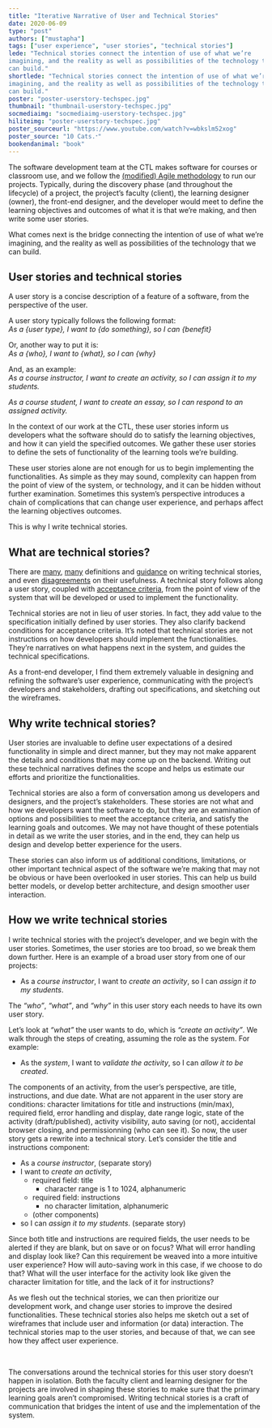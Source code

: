 ```yaml
---
title: "Iterative Narrative of User and Technical Stories"
date: 2020-06-09
type: "post"
authors: ["mustapha"]
tags: ["user experience", "user stories", "technical stories"]
lede: "Technical stories connect the intention of use of what we’re
imagining, and the reality as well as possibilities of the technology that we
can build."
shortlede: "Technical stories connect the intention of use of what we’re
imagining, and the reality as well as possibilities of the technology that we
can build."
poster: "poster-userstory-techspec.jpg"
thumbnail: "thumbnail-userstory-techspec.jpg"
socmediaimg: "socmediaimg-userstory-techspec.jpg"
hiliteimg: "poster-userstory-techspec.jpg"
poster_sourceurl: "https://www.youtube.com/watch?v=wbkslm52xog"
poster_source: "10 Cats.ᐩ"
bookendanimal: "book"
---
```


The software development team at the CTL makes software for courses or
classroom use, and we follow the
[(modified) Agile methodology](/articles/practicing-agility/)
to run our projects. Typically, during the discovery phase (and throughout the
lifecycle) of a project, the project’s faculty (client), the learning designer
(owner), the front-end designer, and the developer would meet to define the
learning objectives and outcomes of what it is that we’re making, and then
write some user stories.

What comes next is the bridge connecting the intention of use of what we’re
imagining, and the reality as well as possibilities of the technology that we
can build.

## User stories and technical stories

A user story is a concise description of a feature of a software, from the
perspective of the user. 

A user story typically follows the following format:  
_As a {user type}, I want to {do something}, so I can {benefit}_

Or, another way to put it is:  
_As a {who}, I want to {what}, so I can {why}_

And, as an example:  
_As a course instructor, I want to create an activity, so I can assign it to my students._

_As a course student, I want to create an essay, so I can respond to an assigned activity._

In the context of our work at the CTL, these user stories inform us developers
what the software should do to satisfy the learning objectives, and how it can
yield the specified outcomes. We gather these user stories to define the sets
of functionality of the learning tools we’re building.

These user stories alone are not enough for us to begin implementing the
functionalities. As simple as they may sound, complexity can happen from the
point of view of the system, or technology, and it can be hidden without
further examination. Sometimes this system’s perspective introduces a chain of
complications that can change user experience, and perhaps affect the learning
objectives outcomes.

This is why I write technical stories.

## What are technical stories?

There are
[many](https://rgalen.com/agile-training-news/2013/11/10/technical-user-stories-what-when-and-how),
[many](https://mentormate.com/blog/when-user-stories-get-technical/)
definitions and
[guidance](https://medium.com/tribalscale/writing-technical-user-stories-434bf96f1dd5)
on writing technical stories, and even
[disagreements](https://www.extremeuncertainty.com/why-technical-user-stories-are-bad/)
on their usefulness. A technical story follows along a user story, coupled with
[acceptance criteria](https://www.freecodecamp.org/news/the-acceptance-criteria-for-writing-acceptance-criteria-6eae9d497814/),
from the point of view of the system that will be developed or used to
implement the functionality.

Technical stories are not in lieu of user stories. In fact, they add value to
the specification initially defined by user stories. They also clarify backend
conditions for acceptance criteria. It’s noted that technical stories are not
instructions on how developers should implement the functionalities. They’re
narratives on what happens next in the system, and guides the technical
specifications.

As a front-end developer, I find them extremely valuable in designing and
refining the software’s user experience, communicating with the project’s
developers and stakeholders, drafting out specifications, and sketching out the
wireframes.

## Why write technical stories?

User stories are invaluable to define user expectations of a desired
functionality in simple and direct manner, but they may not make apparent the
details and conditions that may come up on the backend. Writing out these
technical narratives defines the scope and helps us estimate our efforts and
prioritize the functionalities.

Technical stories are also a form of conversation among us developers and
designers, and the project’s stakeholders. These stories are not what and how
we developers want the software to do, but they are an examination of options
and possibilities to meet the acceptance criteria, and satisfy the learning
goals and outcomes. We may not have thought of these potentials in detail as we
write the user stories, and in the end, they can help us design and develop
better experience for the users.

These stories can also inform us of additional conditions, limitations, or
other important technical aspect of the software we’re making that may not be
obvious or have been overlooked in user stories. This can help us build better
models, or develop better architecture, and design smoother user interaction.

## How we write technical stories

I write technical stories with the project’s developer, and we begin with the
user stories. Sometimes, the user stories are too broad, so we break them down
further. Here is an example of a broad user story from one of our projects:

* As a _course instructor_, I want to _create an activity_, so I can _assign it
to my students_.

The _“who”_, _“what”_, and _“why”_ in this user story each needs to have its
own user story.

Let’s look at _“what”_ the user wants to do, which is _“create an activity”_.
We walk through the steps of creating, assuming the role as the system. For
example:

* As the _system_, I want to _validate the activity_, so I can _allow it to be
created_.

The components of an activity, from the user’s perspective, are title,
instructions, and due date. What are not apparent in the user story are
conditions: character limitations for title and instructions (min/max),
required field, error handling and display, date range logic, state of the
activity (draft/published), activity visibility, auto saving (or not),
accidental browser closing, and permissionning (who can see it). So now, the
user story gets a rewrite into a technical story. Let’s consider the title and
instructions component:

- As a _course instructor_, (separate story)
- I want to _create an activity_,  
  - required field: title  
      - character range is 1 to 1024, alphanumeric
  - required field: instructions  
      - no character limitation, alphanumeric
  - (other components)
- so I can _assign it to my students_. (separate story)

Since both title and instructions are required fields, the user needs to be
alerted if they are blank, but on save or on focus? What will error handling
and display look like? Can this requirement be weaved into a more intuitive
user experience? How will auto-saving work in this case, if we choose to do
that? What will the user interface for the activity look like given the
character limitation for title, and the lack of it for instructions?

As we flesh out the technical stories, we can then prioritize our development
work, and change user stories to improve the desired functionalities. These
technical stories also helps me sketch out a set of wireframes that include
user and information (or data) interaction. The technical stories map to the
user stories, and because of that, we can see how they affect user experience.

&nbsp;

The conversations around the technical stories for this user story doesn’t
happen in isolation. Both the faculty client and learning designer for the
projects are involved in shaping these stories to make sure that the primary
learning goals aren’t compromised. Writing technical stories is a craft of
communication that bridges the intent of use and the implementation of the
system.